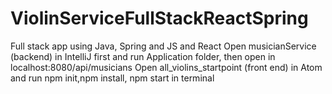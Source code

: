 # ViolinServiceFullStackReactSpring
Full stack app using Java, Spring and JS and React
Open musicianService (backend) in IntelliJ first and run Application folder, then open in localhost:8080/api/musicians
Open all_violins_startpoint (front end) in Atom and run npm init,npm install, npm start in terminal
